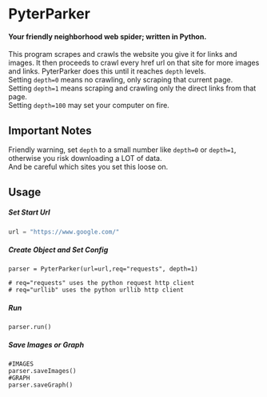 # PyterParker
#### Your friendly neighborhood web spider; written in **Python**.
This program scrapes and crawls the website you give it for links and images. It then proceeds to crawl every href url on that site for more images and links. PyterParker does this until it reaches `depth` levels. <br/>
Setting `depth=0` means no crawling, only scraping that current page.<br/>
Setting `depth=1` means scraping and crawling only the direct links from that page.<br/>
Setting `depth=100` may set your computer on fire.
## Important Notes
Friendly warning, set `depth` to a small number like `depth=0` or `depth=1`, otherwise you risk downloading a LOT of data.<br/>
And be careful which sites you set this loose on.

## Usage 

##### Set Start Url
```python
url = "https://www.google.com/"
```
##### Create Object and Set Config
```
parser = PyterParker(url=url,req="requests", depth=1)

# req="requests" uses the python request http client
# req="urllib" uses the python urllib http client
```

##### Run
```
parser.run()

```

##### Save Images or Graph
```
#IMAGES
parser.saveImages()	
#GRAPH
parser.saveGraph()

```
